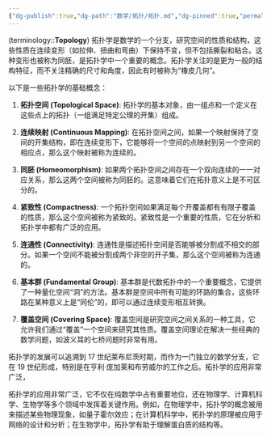 ```yaml
---
{"dg-publish":true,"dg-path":"数学/拓扑/拓扑.md","dg-pinned":true,"permalink":"/数学/拓扑/拓扑/","pinned":true,"dgPassFrontmatter":true,"noteIcon":"","created":"2024-05-21T15:20:28.262+08:00","updated":"2024-08-30T19:33:14.340+08:00"}
---
```


(terminology::**Topology**)
拓扑学是数学的一个分支，研究空间的性质和结构，这些性质在连续变形（如拉伸、扭曲和弯曲）下保持不变，但不包括撕裂和粘合。这种变形也被称为同胚，是拓扑学中一个重要的概念。拓扑学关注的是更为一般的结构特征，而不关注精确的尺寸和角度，因此有时被称为“橡皮几何”。

以下是一些拓扑学的基础概念：

1. **拓扑空间 (Topological Space)**: 拓扑学的基本对象，由一组点和一个定义在这些点上的拓扑（一组满足特定公理的开集）组成。

2. **连续映射 (Continuous Mapping)**: 在拓扑空间之间，如果一个映射保持了空间的开集结构，即在连续变形下，它能够将一个空间的点映射到另一个空间的相应点，那么这个映射被称为连续的。

3. **同胚 (Homeomorphism)**: 如果两个拓扑空间之间存在一个双向连续的一一对应关系，那么这两个空间被称为同胚的。这意味着它们在拓扑意义上是不可区分的。

4. **紧致性 (Compactness)**: 一个拓扑空间如果满足每个开覆盖都有有限子覆盖的性质，那么这个空间被称为紧致的。紧致性是一个重要的性质，它在分析和拓扑学中都有广泛的应用。

5. **连通性 (Connectivity)**: 连通性是描述拓扑空间是否能够被分割成不相交的部分。如果一个空间不能被分割成两个非空的开子集，那么这个空间被称为连通的。

6. **基本群 (Fundamental Group)**: 基本群是代数拓扑中的一个重要概念，它提供了一种量化空间“洞”的方法。基本群是空间中所有可能的环路的集合，这些环路在某种意义上是“同伦”的，即可以通过连续变形相互转换。

7. **覆盖空间 (Covering Space)**: 覆盖空间是研究空间之间关系的一种工具，它允许我们通过“覆盖”一个空间来研究其性质。覆盖空间理论在解决一些经典的数学问题，如波义耳的七桥问题时非常有用。

拓扑学的发展可以追溯到 17 世纪莱布尼茨时期，而作为一门独立的数学分支，它在 19 世纪形成，特别是在亨利·庞加莱和布劳威尔的工作之后。拓扑学的应用非常广泛，


拓扑学的应用非常广泛，它不仅在纯数学中占有重要地位，还在物理学、计算机科学、生物学等多个领域中发挥着关键作用。例如，在物理学中，拓扑学的概念被用来描述某些物理现象，如量子霍尔效应；在计算机科学中，拓扑学的原理被应用于网络的设计和分析；在生物学中，拓扑学有助于理解蛋白质的结构等。




